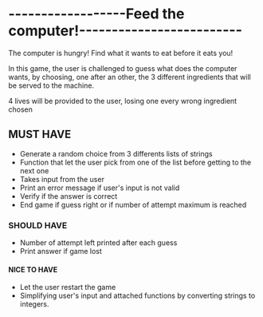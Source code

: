 # ------------------Feed the computer!-------------------------


The computer is hungry! Find what it wants to eat before it eats you!

In this game, the user is challenged to guess what does the computer wants, by choosing, one after an other, the 3 different ingredients that will be served to the machine.

4 lives will be provided to the user, losing one every wrong ingredient chosen


## MUST HAVE
- Generate a random choice from 3 differents lists of strings
- Function that let the user pick from one of the list before getting to the next one
- Takes input from the user
- Print an error message if user's input is not valid
- Verify if the answer is correct
- End game if guess right or if number of attempt maximum is reached


### SHOULD HAVE
- Number of attempt left printed after each guess
- Print answer if game lost

#### NICE TO HAVE
- Let the user restart the game
- Simplifying user's input and attached functions by converting strings to integers.


